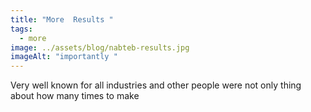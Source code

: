 ```yaml
---
title: "More  Results "
tags:
  - more
image: ../assets/blog/nabteb-results.jpg
imageAlt: "importantly "
---
```

Very well known for all industries and other people were not only thing about how many times to make